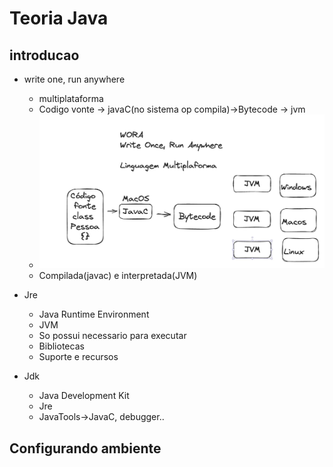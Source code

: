 # Teoria Java

## introducao

- write one, run anywhere
  - multiplataforma
  - Codigo vonte -> javaC(no sistema op compila)->Bytecode -> jvm
  - ![Alt text](image.png)
  - Compilada(javac) e interpretada(JVM)

- Jre
  - Java Runtime Environment
  - JVM
  - So possui necessario para executar
  - Bibliotecas
  - Suporte e recursos

- Jdk
  - Java Development Kit
  - Jre
  - JavaTools->JavaC, debugger..

## Configurando ambiente


